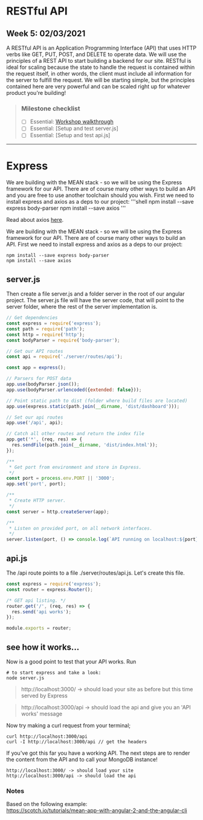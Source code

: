 # RESTful API
## Week 5: 02/03/2021

A RESTful API is an Application Programming Interface (API) that uses HTTP verbs like GET, PUT,
POST, and DELETE to operate data. We will use the principles of a REST API to start building a
backend for our site. RESTful is ideal for scaling because the state to handle the request is
contained within the request itself, in other words, the client must include all information for the
server to fulfill the request. We will be starting simple, but the principles contained here are very
powerful and can be scaled right up for whatever product you're building!

> ### Milestone checklist
> - [ ] Essential: [Workshop walkthrough](https://web.microsoftstream.com/video/e56e8487-e3b3-416f-9f9a-18498aa7bdf9)
> - [ ] Essential: [Setup and test server.js]
> - [ ] Essential: [Setup and test api.js]
***

# Express

We are building with the MEAN stack - so we will be using the Express framework for our API. There
are of course many other ways to build an API and you are free to use another toolchain should you
wish. First we need to install express and axios as a deps to our project:
'''shell npm install --save express body-parser npm install --save axios
'''

Read about axios [here](https://github.com/axios/axios).

We are building with the MEAN stack - so we will be using the Express framework for our API. There
are of course many other ways to build an API. First we need to install express and axios as a deps
to our project:

```shell
npm install --save express body-parser
npm install --save axios
```

## server.js

Then create a file server.js and a folder server in the root of our angular project. The server.js
file will have the server code, that will point to the server folder, where the rest of the server
implementation is.

```js
// Get dependencies
const express = require('express');
const path = require('path');
const http = require('http');
const bodyParser = require('body-parser');

// Get our API routes
const api = require('./server/routes/api');

const app = express();

// Parsers for POST data
app.use(bodyParser.json());
app.use(bodyParser.urlencoded({extended: false}));

// Point static path to dist (folder where build files are located)
app.use(express.static(path.join(__dirname, 'dist/dashboard')));

// Set our api routes
app.use('/api', api);

// Catch all other routes and return the index file
app.get('*', (req, res) => {
  res.sendFile(path.join(__dirname, 'dist/index.html'));
});

/**
 * Get port from environment and store in Express.
 */
const port = process.env.PORT || '3000';
app.set('port', port);

/**
 * Create HTTP server.
 */
const server = http.createServer(app);

/**
 * Listen on provided port, on all network interfaces.
 */
server.listen(port, () => console.log(`API running on localhost:${port}`));
```

## api.js

The /api route points to a file ./server/routes/api.js. Let's create this file.

```js
const express = require('express');
const router = express.Router();

/* GET api listing. */
router.get('/', (req, res) => {
  res.send('api works');
});

module.exports = router;
```

## see how it works...

Now is a good point to test that your API works. Run

```shell
# to start express and take a look:
node server.js
```

> http://localhost:3000/ -> should load your site as before but this time served by Express

> http://localhost:3000/api -> should load the api and give you an 'API works' message

Now try making a curl request from your terminal;

```shell
curl http://localhost:3000/api
curl -I http://localhost:3000/api // get the headers
```

If you've got this far you have a working API. The next steps are to render the content from the API
and to call your MongoDB instance!

```shell
http://localhost:3000/ -> should load your site
http://localhost:3000/api -> should load the api
```

### Notes

Based on the following example:  
https://scotch.io/tutorials/mean-app-with-angular-2-and-the-angular-cli
